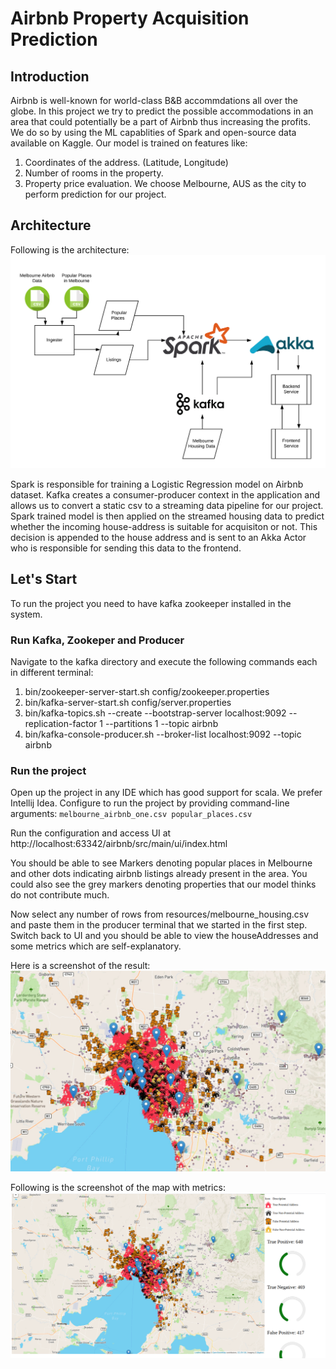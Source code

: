 # Airbnb Property Acquisition Prediction 

## Introduction

Airbnb is well-known for world-class B&B accommdations all over the globe. In this project we try to predict the possible accommodations in an area that could potentially be a part of Airbnb thus increasing the profits. We do so by using the ML capablities of Spark and open-source data available on Kaggle. Our model is trained on features like:
1. Coordinates of the address. (Latitude, Longitude)
2. Number of rooms in the property.
3. Property price evaluation.
We choose Melbourne, AUS as the city to perform prediction for our project.

## Architecture
Following is the architecture:
![Architecture](assets/architecture.png)

Spark is responsible for training a Logistic Regression model on Airbnb dataset. Kafka creates a consumer-producer context in the application and allows us to convert a static csv to a streaming data pipeline for our project. 
Spark trained model is then applied on the streamed housing data to predict whether the incoming house-address is suitable for acquisiton or not.
This decision is appended to the house address and is sent to an Akka Actor who is responsible for sending this data to the frontend.

## Let's Start
To run the project you need to have kafka zookeeper installed in the system.

### Run Kafka, Zookeper and Producer
Navigate to the kafka directory and execute the following commands each in different terminal:
1. bin/zookeeper-server-start.sh config/zookeeper.properties
2. bin/kafka-server-start.sh config/server.properties
3. bin/kafka-topics.sh --create --bootstrap-server localhost:9092 --replication-factor 1 --partitions 1 --topic airbnb
4. bin/kafka-console-producer.sh --broker-list localhost:9092 --topic airbnb

### Run the project
Open up the project in any IDE which has good support for scala. We prefer Intellij Idea. Configure to run the project by providing command-line arguments:
    `melbourne_airbnb_one.csv popular_places.csv`

Run the configuration and access UI at http://localhost:63342/airbnb/src/main/ui/index.html

You should be able to see Markers denoting popular places in Melbourne and other dots indicating airbnb listings already present in the area. You could also see the grey markers denoting properties that our model thinks do not contribute much.

Now select any number of rows from resources/melbourne_housing.csv and paste them in the producer terminal that we started in the first step.
Switch back to UI and you should be able to view the houseAddresses and some metrics which are self-explanatory.

Here is a screenshot of the result:
![Result Map](assets/Map.jpeg)

Following is the screenshot of the map with metrics:
![Result with metrics Map](assets/Metrics.png)

